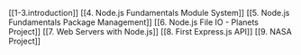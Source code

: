 
[[1-3.introduction]]
[[4. Node.js Fundamentals Module System]]
[[5. Node.js Fundamentals Package Management]]
[[6. Node.js File IO - Planets Project]]
[[7. Web Servers with Node.js]]
[[8. First Express.js API]]
[[9. NASA Project]]